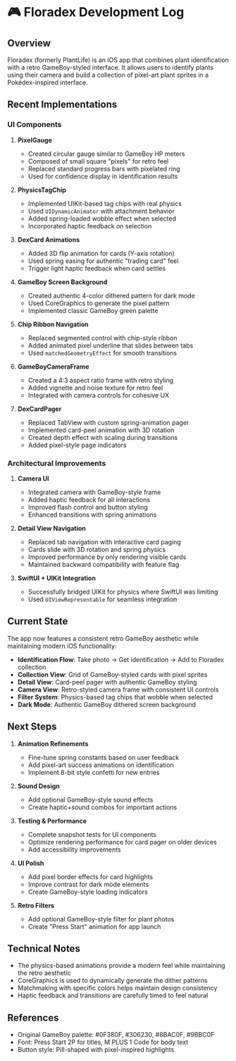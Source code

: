 # 🎮 Floradex Development Log

## Overview

Floradex (formerly PlantLife) is an iOS app that combines plant identification with a retro GameBoy-styled interface. It allows users to identify plants using their camera and build a collection of pixel-art plant sprites in a Pokédex-inspired interface.

## Recent Implementations

### UI Components

1. **PixelGauge**
   - Created circular gauge similar to GameBoy HP meters
   - Composed of small square "pixels" for retro feel
   - Replaced standard progress bars with pixelated ring
   - Used for confidence display in identification results

2. **PhysicsTagChip**
   - Implemented UIKit-based tag chips with real physics
   - Used `UIDynamicAnimator` with attachment behavior
   - Added spring-loaded wobble effect when selected
   - Incorporated haptic feedback on selection

3. **DexCard Animations**
   - Added 3D flip animation for cards (Y-axis rotation)
   - Used spring easing for authentic "trading card" feel
   - Trigger light haptic feedback when card settles

4. **GameBoy Screen Background**
   - Created authentic 4-color dithered pattern for dark mode
   - Used CoreGraphics to generate the pixel pattern
   - Implemented classic GameBoy green palette

5. **Chip Ribbon Navigation**
   - Replaced segmented control with chip-style ribbon
   - Added animated pixel underline that slides between tabs
   - Used `matchedGeometryEffect` for smooth transitions

6. **GameBoyCameraFrame**
   - Created a 4:3 aspect ratio frame with retro styling
   - Added vignette and noise texture for retro feel
   - Integrated with camera controls for cohesive UX

7. **DexCardPager**
   - Replaced TabView with custom spring-animation pager
   - Implemented card-peel animation with 3D rotation
   - Created depth effect with scaling during transitions
   - Added pixel-style page indicators

### Architectural Improvements

1. **Camera UI**
   - Integrated camera with GameBoy-style frame
   - Added haptic feedback for all interactions
   - Improved flash control and button styling
   - Enhanced transitions with spring animations

2. **Detail View Navigation**
   - Replaced tab navigation with interactive card paging
   - Cards slide with 3D rotation and spring physics
   - Improved performance by only rendering visible cards
   - Maintained backward compatibility with feature flag

3. **SwiftUI + UIKit Integration**
   - Successfully bridged UIKit for physics where SwiftUI was limiting
   - Used `UIViewRepresentable` for seamless integration

## Current State

The app now features a consistent retro GameBoy aesthetic while maintaining modern iOS functionality:

- **Identification Flow**: Take photo → Get identification → Add to Floradex collection
- **Collection View**: Grid of GameBoy-styled cards with pixel sprites
- **Detail View**: Card-peel pager with authentic GameBoy styling
- **Camera View**: Retro-styled camera frame with consistent UI controls
- **Filter System**: Physics-based tag chips that wobble when selected
- **Dark Mode**: Authentic GameBoy dithered screen background

## Next Steps

1. **Animation Refinements**
   - Fine-tune spring constants based on user feedback
   - Add pixel-art success animations on identification
   - Implement 8-bit style confetti for new entries

2. **Sound Design**
   - Add optional GameBoy-style sound effects
   - Create haptic+sound combos for important actions

3. **Testing & Performance**
   - Complete snapshot tests for UI components
   - Optimize rendering performance for card pager on older devices
   - Add accessibility improvements

4. **UI Polish**
   - Add pixel border effects for card highlights
   - Improve contrast for dark mode elements
   - Create GameBoy-style loading indicators

5. **Retro Filters**
   - Add optional GameBoy-style filter for plant photos
   - Create "Press Start" animation for app launch

## Technical Notes

- The physics-based animations provide a modern feel while maintaining the retro aesthetic
- CoreGraphics is used to dynamically generate the dither patterns
- Matchmaking with specific colors helps maintain design consistency
- Haptic feedback and transitions are carefully timed to feel natural

## References

- Original GameBoy palette: #0F380F, #306230, #8BAC0F, #9BBC0F
- Font: Press Start 2P for titles, M PLUS 1 Code for body text
- Button style: Pill-shaped with pixel-inspired highlights 